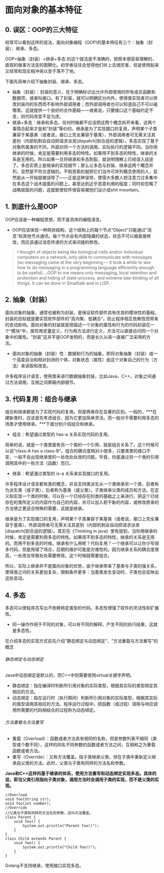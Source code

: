 ﻿# 面向对象的基本特征

## 0. 误区：OOP的三大特征

经常可以看到这样的说法，面向对象编程（OOP)的基本特征有三个：抽象（封装）、继承、多态。

OOP=抽象（封装）+继承+多态 的这个提法是不准确的，把原本很容易理解的，直观的做事方法变的图腾化。初学者往往会觉得他们听上去很厉害，但是使用起来又经常和现实相冲突以至于落不了地。

下面先简单介绍下抽象封装、继承、多态。

* 抽象（封装）：封装的意义，在于明确标识出允许外部使用的所有成员函数和数据项，或者叫接口。有了封装，就可以明确区分内外，使得类实现者可以修改封装内的东西而不影响外部调用者；而外部调用者也可以知道自己不可以碰哪里。这就提供一个良好的合作基础——或者说，只要接口这个基础约定不变，则代码改变不足为虑。
* 继承+多态：继承和多态，任何时候都不应该把这两个概念拆开来看，这两个事情合起来才是和“封装”等价的。继承是为了实现接口的复用，声明某个子类兼容于某基类（或者说，接口上完全兼容于基类），外部调用者可无需关注其差别（内部机制会自动把请求派发[dispatch]到合适的逻辑）。多态实现了基于对象所属类的不同，外部对同一个方法的调用，实际执行的逻辑不同。当你用继承的时候，肯定是需要利用多态的特性。如果用不到多态的特性，继承的关系是无用的。所以如果一旦将继承和多态割裂，就说明理解上已经误入歧途了。多态实质上是继承的实现细节；那么让多态与封装、继承这两个概念并列，显然是不符合逻辑的。不假思索的就把它们当作可并列概念使用的人，显然是从一开始就被误导了——正是这种误导，使得大多数人把注意力过多集中在多态这个战术层面的问题上，甚至达到近乎恶意利用的程度；同时却忽略了战略层面的问题，这就致使软件很容易被他们设计成shit mountain。

## 1. 到底什么是OOP

OOP应该是一种编程思想，而不是具体的编程语言。

* OOP应该体现一种网状结构，这个结构上的每个节点“Object”只能通过“消息”和其他节点通讯。每个节点会有内部隐藏的状态，状态不可以被直接修改，而应该通过消息传递的方式来间接的修改。

> I thought of objects being like biological cells and/or individual computers on a network, only able to communicate with messages (so messaging came at the very beginning -- it took a while to see how to do messaging in a programming language efficiently enough to be useful)....OOP to me means only messaging, local retention and protection and hiding of state-process, and extreme late-binding of all things. It can be done in Smalltalk and in LISP.

## 2. 抽象（封装）

面向对象的抽象，通常也被称为封装，是保证软件部件具有优良的模块性的基础，封装的目标就是要实现软件部件的“高内聚、低耦合”，防止程序相互依赖性而带来的变动影响。面向对象的封装就是把描述一个对象的属性和行为的代码封装在一个“模块”中，属性用变量定义，行为用方法进行定义，方法可以直接访问同一个对象中的属性。“封装”这并不是OOP发明的，而是长久以来一直被广泛采用的方法。

* 面向对象的抽象（封装）性：数据和行为的抽象，即将对象抽象（封装）成一个高度自治和相对封闭的个体，对象状态（属性）由这个对象自己的行为（方法）来读取和改变。

许多程序设计语言，使用类来进行数据抽象封装，比如Java、C++。对象之间通过方法调用，互相之间屏蔽内部细节。

## 3. 代码复用：组合与继承

组合和继承都是为了实现代码的复用。但是两者存在显著的区别。一般的，***在建新类时，应该首先考虑组合，因为它更加简单灵活。而一般对于需要利用多态的场景才使用继承。***下面分别介绍组合和继承。

* 组合：希望通过类型的 has-a 关系实现代码的复用。

简单的说，就是一个类里面有另一个类的一个引用，就是组合关系了。这个时候可以说“class-A has a class-B”。组合的耦合度相对小很多，只要类里的接口不变，一般不会出现继承里的一处改处处改的问题。毕竟，你是通过另一个类的引用调用其中的一些方法（函数）而已。

* 继承：希望通过类型的 is-a 关系来实现接口的复用。

许多程序设计语言都有类的概念，并且支持类派生从一个类继承另一个类，前者称为派生类（或子类），后者称为基类（或父类）。子类继承父类的成员和方法。在定义和实现一个类的时候，可以在一个已经存在的类的基础之上来进行，把这个已经存在的类所定义的内容作为自己的内容，并可以加入若干新的内容，或修改原来的方法使之更适合特殊的需要，这就是继承。

继承是为了实现接口的复用，声明某个子类兼容于某基类（或者说，接口上完全兼容于基类），外部调用者可无需关注其差别（内部机制会自动把请求派发[dispatch]到合适的逻辑）。其实在《Thinking in java》里有提到，当你用继承的时候，肯定是需要利用多态的特性。如果用不到多态的特性，继承的关系是无用的。而用不到多态的时候，继承有什么用呢？代码复用？一个继承可以让你少写很多代码，但是用错了场合，后期的维护可能是灾难性的。因为继承关系的耦合度很高，一处改会导致处处需要修改。这个时候就需要组合。

所以，实际上继承并不是面向对象的优势，由于继承带来了基类与子类的强关系，使得类之间的关系更加复杂，限制条件更多：当基类发生变动时，子类也会反映出这些变动。

## 4. 多态

多态可以使程序员写出不依赖特定类型的代码。多态性增强了软件的灵活性和扩展性。

* 同一操作作用于不同的对象，可以有不同的解释，产生不同的执行结果，这就是多态性。

在介绍多态的实现方式前先介绍“静态绑定与动态绑定”、“方法重载与方法重写”的概念

###### 静态绑定与动态绑定

Java中动态绑定是默认的，而C++中则需要使用virtual关键字声明。

* 静态绑定：指在编译时判断所引用对象的实际类型，根据其实际的类型绑定其相应的方法。
* 动态绑定：指在运行时（执行期间）判断所引用对象的实际类型，根据其实际的类型调用其相应的方法。程序运行过程中，把函数（或过程）调用与响应调用所需要的代码相结合的过程称为动态绑定。

###### 方法重载与方法重写

* 重载（Overload）：函数或者方法具有相同的名称，但是参数列表不相同（类型或个数不同），这样的同名不同参数的函数或者方法之间，互相称之为重载函数或者方法。
* 重写（Override）：又称方法覆盖，指子类继承父类，但在子类中重新定义继承自父类的方法。此时，父类与子类有同样的方法名和参数。

**Java和C++这样的基于继承的体系，使用方法重写和动态绑定实现多态。具体的说，即当父类引用指向子类对象，调用方法时会调用子类的实现，而不是父类的实现。**

```
//Overload
void foo(String str);
void foo(int number);
//Override
//父类与子类有同样的方法名和参数，这叫方法覆盖。
class Parent {
    void foo() {
        System.out.println("Parent foo()");
    }
}
class Child extends Parent {
    void foo() {
        System.out.println("Child foo()");
    }
}
```

Golang不支持继承，使用接口实现多态。
